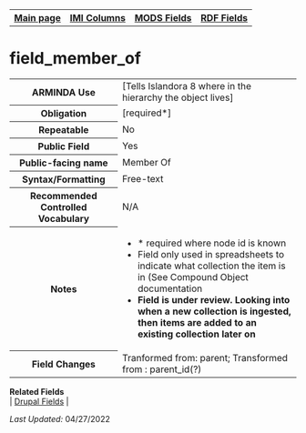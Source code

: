 <!DOCTYPE html>
<html>

<body>
<table style="width:100%">
  <tr>
    <th><a href="index.md">Main page</a></th>
	<th><a href="IMI.md">IMI Columns</a></th>
    <th><a href="MODS.md">MODS Fields</a></th>
    <th><a href="RDF.md">RDF Fields</a></th>
  </tr>
</table>

<h1>field_member_of</h1>
<table>
<tr>
	<th>ARMINDA Use</th>
	<td>[Tells Islandora 8 where in the hierarchy the object lives]</td>
</tr>
<tr>
	<th>Obligation</th>
	<td>[required*]</td>
</tr>
<tr>
	<th>Repeatable</th>
	<td>No</td>
</tr>
<tr>
	<th>Public Field</th>
	<td>Yes</td>
</tr>
<tr>
	<th>Public-facing name</th>
	<td>Member Of</td>
</tr>
<tr>
	<th>Syntax/Formatting</th>
	<td>Free-text</td>
</tr>
<tr>
	<th>Recommended Controlled Vocabulary</th>
	<td>N/A</td>
</tr>
<tr>
	<th>Notes</th>
	<td>
		<ul>
			<li>* required where node id is known</li>
			<li>Field only used in spreadsheets to indicate what collection the item is in (See Compound Object documentation</li>
			<li><b>Field is under review. Looking into when a new collection is ingested, then items are added to an existing collection later on</b></li>
		</ul>
	</td>
</tr>
<tr>
	<th>Field Changes</th>
	<td>Tranformed from: parent; Transformed from : parent_id(?)</td>
</tr>
</table>
	<dl>
		<dt><b>Related Fields</b></dt>
				| <a href="DrupalFields.md#Member-of.md">Drupal Fields</a> | 
	</dl>
<p><i>Last Updated: </i>04/27/2022</p>
</body>
</html>
